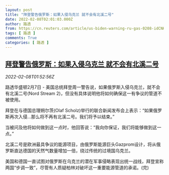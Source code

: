 ```yaml
---
layout: post
title: "拜登警告俄罗斯：如果入侵乌克兰 就不会有北溪二号"
date: 2022-02-08T02:01:03.000Z
author: 路透
from: https://cn.reuters.com/article/us-biden-warning-ru-gas-0208-idCNKBS2KD04K
tags: [ 路透 ]
comments: True
categories: [ 路透 ]
---
```

<!--1644285663000-->
[拜登警告俄罗斯：如果入侵乌克兰 就不会有北溪二号](https://cn.reuters.com/article/us-biden-warning-ru-gas-0208-idCNKBS2KD04K)
------

<div>
<div><i>2022-02-08T01:52:56Z</i></div><p>路透华盛顿2月7日 - 美国总统拜登周一警告说，如果俄罗斯入侵乌克兰，就不会有北溪二号(Nord Stream 2)，但没有具体说明他将如何确保这一有争议的管道不被使用。</p><p>拜登在与德国总理朔尔茨(Olaf Scholz)举行的联合新闻发布会上表示：“如果俄罗斯再次入侵...那么将不再有北溪二号。我们将予以结束。”</p><p>当被问及他将如何做到这一点时，他回答说：“我向你保证，我们将能够做到这一点。”</p><p>北溪二号是欧洲最具争议的能源项目，由俄罗斯能源巨头Gazprom设计，将从俄罗斯直达德国的天然气数量增加一倍，绕过传统的过境国乌克兰。</p><p>美国和德国一直试图对俄罗斯在乌克兰的潜在军事侵略表现出统一战线，拜登宣称两国“步调一致”，尽管有人质疑柏林对破坏这一重要能源管道的承诺。(完)</p>
</div>
